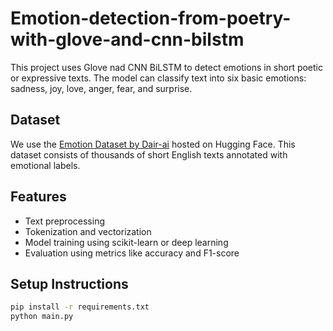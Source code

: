 # Emotion-detection-from-poetry-with-glove-and-cnn-bilstm


This project uses Glove nad CNN BiLSTM to detect emotions in short poetic or expressive texts. The model can classify text into six basic emotions: sadness, joy, love, anger, fear, and surprise.

## Dataset
We use the [Emotion Dataset by Dair-ai](https://huggingface.co/datasets/dair-ai/emotion) hosted on Hugging Face. This dataset consists of thousands of short English texts annotated with emotional labels.

## Features
- Text preprocessing
- Tokenization and vectorization
- Model training using scikit-learn or deep learning
- Evaluation using metrics like accuracy and F1-score

## Setup Instructions

```bash
pip install -r requirements.txt
python main.py
